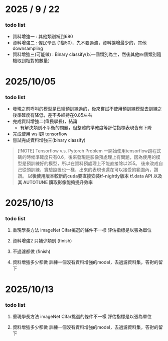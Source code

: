# 2025 / 9 / 22
### todo list
+ 資料增強一 : 其他類別補到680
+ 資料增強二 : 偉民學長 (1變50)，先不要過濾，資料擴增最少的，其他downsampling
+ 資料增強三(可能做) : Binary classify(以一個類別為主，然後其他四個類別隨機取到相對的數量）

# 2025/10/05
### todo list
+ 發現之前呼叫的模型是已經預訓練過的，後來嘗試不使用預訓練模型去訓練之後準確度有降低，差不多維持在0.85左右
+ 完成資料增強二(偉民學長)，結論
	+ 有解決類別不平衡的問題，但整體的準確度等評估指標表現皆有下降
+ 完成使用 ws l跑 tensorflow
+ 嘗試完成資料增強三(binary classify)


> [!NOTE] Tensorflow v.s. Pytorch Problem
> 一開始使用tensorflow跑程式碼的時候準確度只有0.6，後來發現是影像預處理上有問題，因為使用的模型是預訓練好的模型，所以在資料預處理上不能直接除以255。
> 後來改成自己從頭訓練，實驗設置也一樣，出來的表現也還在可以接受的範圍內，讚讚。
> **以後使用版本較新的cuda要直接安裝tf-nightly版本**
> **tf.data API 以及其 AUTOTUNE 讀取影像能夠提升效率**


# 2025/10/13
### todo list
1. 重現學長方法
imageNet Cifar挑選的條件不一樣
評估指標是以張為單位

2. 資料增強2
只補少類別 (finish)

3. 不過濾都做 (finish)

4. 資料增強多少都做
訓練一個沒有資料增強的model，去過濾資料集，答對的留下

# 2025/10/13
### todo list
1. 重現學長方法
imageNet Cifar挑選的條件不一樣
評估指標是以張為單位

2. 資料增強多少都做
訓練一個沒有資料增強的model，去過濾資料集，答對的留下

